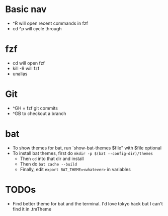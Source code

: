 # Basic nav
- ^R will open recent commands in fzf
- cd ^p will cycle through 

# fzf
- cd <TAB> will open fzf
- kill -9 <TAB> will fzf
- unalias <TAB>

# Git
- ^GH = fzf git commits
- ^GB to checkout a branch

# bat
- To show themes for bat, run `show-bat-themes $file" with $file optional
- To install bat themes, first do `mkdir -p $(bat --config-dir)/themes`
  - Then `cd` into that dir and install
  - Then do `bat cache --build`
  - Finally, edit `export BAT_THEME=<whatever>` in variables

# TODOs
- Find better theme for bat and the terminal. 
  I'd love tokyo hack but I can't find it in .tmTheme
